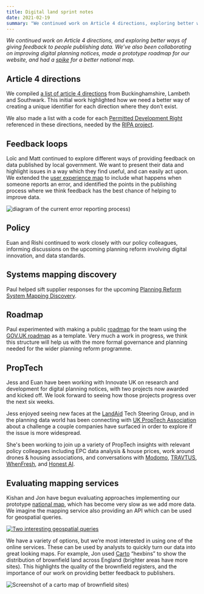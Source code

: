 ```yaml
---
title: Digital land sprint notes
date: 2021-02-19
summary: "We continued work on Article 4 directions, exploring better ways of giving feedback to people publishing data, collaborated on improving digital planning notices, made a prototype roadmap for our website, and had a spike on our map."
---
```


_We continued work on Article 4 directions, and exploring better ways of giving feedback to people publishing data. We’ve also been collaborating on improving digital planning notices, made a prototype roadmap for our website, and had a [spike](https://en.wikipedia.org/wiki/Spike(software_development)) for a better national map._

## Article 4 directions

We compiled [a list of article 4 directions](https://digital-land.github.io/article-4-direction/) from Buckinghamshire, Lambeth and Southwark. This initial work highlighted how we need a better way of creating a unique identifier for each direction where they don’t exist.

We also made a list with a code for each [Permitted Development Right](https://digital-land.github.io/permitted-development-right/) referenced in these directions, needed by the [RIPA project](https://www.ripa.digital/). 

## Feedback loops

Loïc and Matt continued to explore different ways of providing feedback on data published by local government. We want to present their data and highlight issues in a way which they find useful, and can easily act upon. We extended the [user experience map](https://docs.google.com/drawings/d/1hfCu-alH1-xBEZ-NU3Au1RVbL8XxS6OYDnZMjMYxi40/edit) to include what happens when someone reports an error, and identified the points in the publishing process where we think feedback has the best chance of helping to improve data.

![diagram of the current error reporting process](/images/feedback-loops-current-error-reporting.png))

## Policy

Euan and Rishi continued to work closely with our policy colleagues, informing discussions on the upcoming planning reform involving digital innovation, and data standards. 


## Systems mapping discovery

Paul helped sift supplier responses for the upcoming [Planning Reform System Mapping Discovery](https://www.digitalmarketplace.service.gov.uk/digital-outcomes-and-specialists/opportunities/13976).

## Roadmap

Paul experimented with making a public [roadmap](https://digital-land.github.io/roadmap/) for the team using the [GOV.UK roadmap](https://www.gov.uk/roadmap) as a template. Very much a work in progress, we think this structure will help us with the more formal governance and planning needed for the wider planning reform programme.

## PropTech

Jess and Euan have been working with Innovate UK on research and development for digital planning notices, with two projects now awarded and kicked off. We look forward to seeing how those projects progress over the next six weeks.

Jess enjoyed seeing new faces at the [LandAid](https://www.landaid.org/) Tech Steering Group, and in the planning data world has been connecting with [UK PropTech Association](https://ukproptech.com/) about a challenge a couple companies have surfaced in order to explore if the issue is more widespread.

She's been working to join up a variety of PropTech insights with relevant policy colleagues including EPC data analysis & house prices, work around drones & housing associations, and conversations with [Modomo](https://www.modomo.co.uk/), [TRAVTUS](https://www.travtus.com/), [WhenFresh](https://www.whenfresh.com/), and [Honest AI](https://www.thehonestai.com/).

## Evaluating mapping services

Kishan and Jon have begun evaluating approaches implementing our prototype [national map](https://digital-land.github.io/map/), which has become very slow as we add more data. We imagine the mapping service also providing an API which can be used for geospatial queries.

<a href="https://www.flickr.com/photos/psd/50999857727/in/dateposted/" title="Two interesting geospatial queries"><img src="https://live.staticflickr.com/65535/50999857727_ff388dc830_c.jpg" alt="Two interesting geospatial queries"></a>

We have a variety of options, but we’re most interested in using one of the online services. These can be used by analysts to quickly turn our data into great looking maps. For example, Jon used [Carto](https://carto.com/) “hexbins” to show the distribution of brownfield land across England (brighter areas have more sites). This highlights the quality of the brownfield registers, and the importance of our work on providing better feedback to publishers.

![Screenshot of a carto map of brownfield sites](/images/carto.png))
